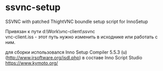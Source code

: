 # ssvnc-setup
SSVNC with patched ThightVNC boundle setup script for InnoSetup

Привязан к пути d:\Work\vnc-client\ssvnc\
vnc-client.iss - этот путь нужно изменить в исходнике или работать с ним.

для сборки использовался Inno Setup Compiler 5.5.3 (u)  (http://www.jrsoftware.org/isdl.php)
в составе  Inno Script Studio https://www.kymoto.org/
